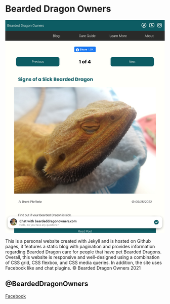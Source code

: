 # Bearded Dragon Owners

![bdo](assets/img/readme-preview.png)

This is a personal website created with Jekyll and is hosted on Github pages, it features a static blog 
with pagination and provides information regarding Bearded Dragon care for people that have 
pet Bearded Dragons. Overall, this website is responsive and well-designed using a combination 
of CSS grid, CSS flexbox, and CSS media queries. In addition, the site uses Facebook like and chat plugins. &copy; Bearded Dragon Owners 2021

## @BeardedDragonOwners
[Facebook](https://www.facebook.com/BeardedDragonOwners)

